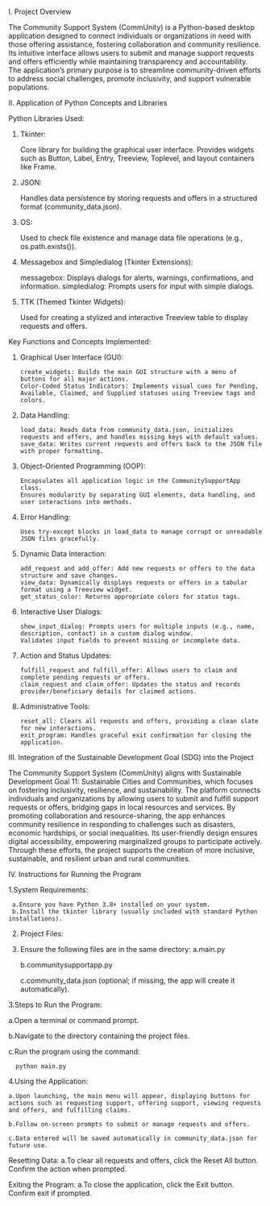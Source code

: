I. Project Overview

The Community Support System (CommUnity) is a Python-based desktop application designed to connect individuals or organizations in need with those offering assistance, fostering collaboration and community resilience. Its intuitive interface allows users to submit and manage support requests and offers efficiently while maintaining transparency and accountability. The application’s primary purpose is to streamline community-driven efforts to address social challenges, promote inclusivity, and support vulnerable populations.


II. Application of Python Concepts and Libraries
      
Python Libraries Used:


   1. Tkinter:
      
         Core library for building the graphical user interface.
         Provides widgets such as Button, Label, Entry, Treeview, Toplevel, and layout containers like Frame.

   3. JSON:
      
         Handles data persistence by storing requests and offers in a structured format (community_data.json).

   5. OS:
      
         Used to check file existence and manage data file operations (e.g., os.path.exists()).

   7. Messagebox and Simpledialog (Tkinter Extensions):
      
         messagebox: Displays dialogs for alerts, warnings, confirmations, and information.
         simpledialog: Prompts users for input with simple dialogs.

   9. TTK (Themed Tkinter Widgets):
       
        Used for creating a stylized and interactive Treeview table to display requests and offers.


Key Functions and Concepts Implemented:

 1. Graphical User Interface (GUI):
    
        create_widgets: Builds the main GUI structure with a menu of buttons for all major actions.
        Color-Coded Status Indicators: Implements visual cues for Pending, Available, Claimed, and Supplied statuses using Treeview tags and colors.
        
 3. Data Handling:
    
        load_data: Reads data from community_data.json, initializes requests and offers, and handles missing keys with default values.
        save_data: Writes current requests and offers back to the JSON file with proper formatting.

 5. Object-Oriented Programming (OOP):
    
        Encapsulates all application logic in the CommunitySupportApp class.
        Ensures modularity by separating GUI elements, data handling, and user interactions into methods.
        
 6. Error Handling:
    
        Uses try-except blocks in load_data to manage corrupt or unreadable JSON files gracefully.
     
 7. Dynamic Data Interaction:
    
        add_request and add_offer: Add new requests or offers to the data structure and save changes.
        view_data: Dynamically displays requests or offers in a tabular format using a Treeview widget.
        get_status_color: Returns appropriate colors for status tags.
       
 8. Interactive User Dialogs:
    
        show_input_dialog: Prompts users for multiple inputs (e.g., name, description, contact) in a custom dialog window.
        Validates input fields to prevent missing or incomplete data.
       
 9. Action and Status Updates:
     
        fulfill_request and fulfill_offer: Allows users to claim and complete pending requests or offers.
        claim_request and claim_offer: Updates the status and records provider/beneficiary details for claimed actions.
       
 11. Administrative Tools:
     
         reset_all: Clears all requests and offers, providing a clean slate for new interactions.
         exit_program: Handles graceful exit confirmation for closing the application.

III. Integration of the Sustainable Development Goal (SDG) into the Project

 The Community Support System (CommUnity) aligns with Sustainable Development Goal 11: Sustainable Cities and Communities, which focuses on fostering inclusivity, resilience, and sustainability. The platform connects individuals and organizations by allowing users to submit and fulfill support requests or offers, bridging gaps in local resources and services. By promoting collaboration and resource-sharing, the app enhances community resilience in responding to challenges such as disasters, economic hardships, or social inequalities. Its user-friendly design ensures digital accessibility, empowering marginalized groups to participate actively. Through these efforts, the project supports the creation of more inclusive, sustainable, and resilient urban and rural communities.

IV. Instructions for Running the Program

1.System Requirements:

     a.Ensure you have Python 3.8+ installed on your system.
     b.Install the tkinter library (usually included with standard Python installations).
     
2. Project Files:

3. Ensure the following files are in the same directory:
   a.main.py
   
   b.communitysupportapp.py
   
   c.community_data.json (optional; if missing, the app will create it automatically).

3.Steps to Run the Program:

   a.Open a terminal or command prompt.
   
   b.Navigate to the directory containing the project files.
  
   c.Run the program using the command:
  
      python main.py
  
4.Using the Application:

    a.Upon launching, the main menu will appear, displaying buttons for actions such as requesting support, offering support, viewing requests and offers, and fulfilling claims.
 
    b.Follow on-screen prompts to submit or manage requests and offers.
 
    c.Data entered will be saved automatically in community_data.json for future use.
 
 Resetting Data:
     a.To clear all requests and offers, click the Reset All button. Confirm the action when prompted.

 Exiting the Program:
    a.To close the application, click the Exit button. Confirm exit if prompted.
